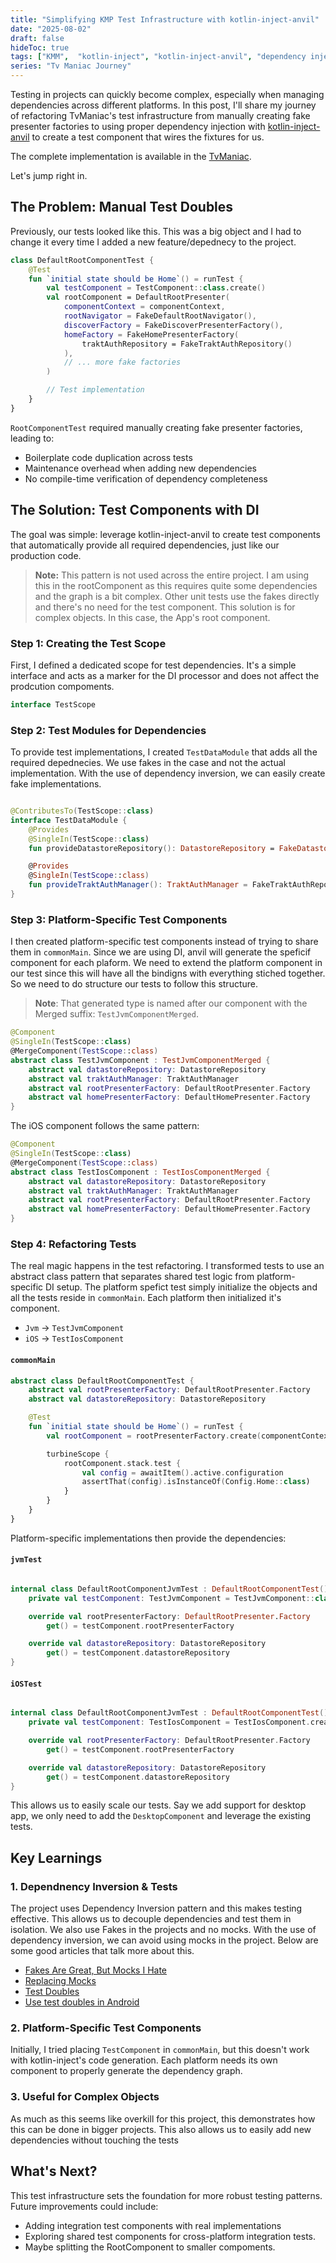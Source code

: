 ```yaml
---
title: "Simplifying KMP Test Infrastructure with kotlin-inject-anvil"
date: "2025-08-02"
draft: false
hideToc: true
tags: ["KMM",  "kotlin-inject", "kotlin-inject-anvil", "dependency injection",]
series: "Tv Maniac Journey"
---
```



Testing in projects can quickly become complex, especially when managing dependencies across different platforms. In this post, I'll share my journey of refactoring TvManiac's test infrastructure from manually creating fake presenter factories to using proper dependency injection with [kotlin-inject-anvil](https://github.com/amzn/kotlin-inject-anvil) to create a test component that wires the fixtures for us.

The complete implementation is available in the [TvManiac](https://github.com/thomaskioko/tv-maniac).

Let's jump right in.

## The Problem: Manual Test Doubles

Previously, our tests looked like this. This was a big object and I had to change it every time I added a new feature/depednecy to the project.

```kotlin
class DefaultRootComponentTest {
    @Test
    fun `initial state should be Home`() = runTest {
        val testComponent = TestComponent::class.create()
        val rootComponent = DefaultRootPresenter(
            componentContext = componentContext,
            rootNavigator = FakeDefaultRootNavigator(),
            discoverFactory = FakeDiscoverPresenterFactory(),
            homeFactory = FakeHomePresenterFactory(
                traktAuthRepository = FakeTraktAuthRepository()
            ),
            // ... more fake factories
        )

        // Test implementation
    }
}
```

`RootComponentTest` required manually creating fake presenter factories, leading to:
- Boilerplate code duplication across tests
- Maintenance overhead when adding new dependencies
- No compile-time verification of dependency completeness

## The Solution: Test Components with DI

The goal was simple: leverage kotlin-inject-anvil to create test components that automatically provide all required dependencies, just like our production code.

> **Note:** This pattern is not used across the entire project. I am using this in the rootComponent as this requires quite some dependencies and the graph is a bit complex. Other unit tests use the fakes directly and there's no need for the test component. This solution is for complex objects. In this case, the App's root component.

### Step 1: Creating the Test Scope

First, I defined a dedicated scope for test dependencies. It's a simple interface and acts as a marker for the DI processor and does not affect the prodcution compoments.

```kotlin
interface TestScope
```

### Step 2: Test Modules for Dependencies

To provide test implementations, I created `TestDataModule` that adds all the required depednecies. We use fakes in the case and not the actual implementation. With the use of dependency inversion, we can easily create fake implementations.

```kotlin

@ContributesTo(TestScope::class)
interface TestDataModule {
    @Provides
    @SingleIn(TestScope::class)
    fun provideDatastoreRepository(): DatastoreRepository = FakeDatastoreRepository()

    @Provides
    @SingleIn(TestScope::class)
    fun provideTraktAuthManager(): TraktAuthManager = FakeTraktAuthRepository()
}
```

### Step 3: Platform-Specific Test Components

I then created platform-specific test components instead of trying to share them in `commonMain`. Since we are using DI, anvil will generate the speficif component for each plaform. We need to extend the platform component in our test since this will have all the bindigns with everything stiched together. So we need to do structure our tests to follow this structure.

> **Note**: That generated type is named after our component with the Merged suffix: `TestJvmComponentMerged`.


```kotlin
@Component
@SingleIn(TestScope::class)
@MergeComponent(TestScope::class)
abstract class TestJvmComponent : TestJvmComponentMerged {
    abstract val datastoreRepository: DatastoreRepository
    abstract val traktAuthManager: TraktAuthManager
    abstract val rootPresenterFactory: DefaultRootPresenter.Factory
    abstract val homePresenterFactory: DefaultHomePresenter.Factory
}
```

The iOS component follows the same pattern:

```kotlin
@Component
@SingleIn(TestScope::class)
@MergeComponent(TestScope::class)
abstract class TestIosComponent : TestIosComponentMerged {
    abstract val datastoreRepository: DatastoreRepository
    abstract val traktAuthManager: TraktAuthManager
    abstract val rootPresenterFactory: DefaultRootPresenter.Factory
    abstract val homePresenterFactory: DefaultHomePresenter.Factory
}
```


### Step 4: Refactoring Tests

The real magic happens in the test refactoring. I transformed tests to use an abstract class pattern that separates shared test logic from platform-specific DI setup. The platform spefict test simply initialize the objects and all the tests reside in `commonMain`. Each platform then initialized it's component. 
- `Jvm` -> `TestJvmComponent`
- `iOS` -> `TestIosComponent`

#### `commonMain`

```kotlin
abstract class DefaultRootComponentTest {
    abstract val rootPresenterFactory: DefaultRootPresenter.Factory
    abstract val datastoreRepository: DatastoreRepository

    @Test
    fun `initial state should be Home`() = runTest {
        val rootComponent = rootPresenterFactory.create(componentContext)

        turbineScope {
            rootComponent.stack.test {
                val config = awaitItem().active.configuration
                assertThat(config).isInstanceOf(Config.Home::class)
            }
        }
    }
}
```

Platform-specific implementations then provide the dependencies:

#### `jvmTest`

```kotlin

internal class DefaultRootComponentJvmTest : DefaultRootComponentTest() {
    private val testComponent: TestJvmComponent = TestJvmComponent::class.create()

    override val rootPresenterFactory: DefaultRootPresenter.Factory
        get() = testComponent.rootPresenterFactory

    override val datastoreRepository: DatastoreRepository
        get() = testComponent.datastoreRepository
}
```

#### `iOSTest`

```kotlin

internal class DefaultRootComponentJvmTest : DefaultRootComponentTest() {
    private val testComponent: TestIosComponent = TestIosComponent.create()

    override val rootPresenterFactory: DefaultRootPresenter.Factory
        get() = testComponent.rootPresenterFactory

    override val datastoreRepository: DatastoreRepository
        get() = testComponent.datastoreRepository
}
```

This allows us to easily scale our tests. Say we add support for desktop app, we only need to add the `DesktopComponent` and leverage the existing tests.

## Key Learnings

### 1. Dependnency Inversion & Tests

The project uses Dependency Inversion pattern and this makes testing effective. This allows us to decouple dependencies and test them in isolation. We also use Fakes in the projects and no mocks. With the use of dependency inversion, we can avoid using mocks in the project. Below are some good articles that talk more about this. 

- [Fakes Are Great, But Mocks I Hate](https://www.billjings.net/posts/title/fakes-are-great-but-mocks-i-hate/?up=technical)
- [Replacing Mocks](https://ryanharter.com/blog/2020/06/replacing-mocks/)
- [Test Doubles](https://abseil.io/resources/swe-book/html/ch13.html)
- [Use test doubles in Android](https://developer.android.com/training/testing/fundamentals/test-doubles#types)


### 2. Platform-Specific Test Components

Initially, I tried placing `TestComponent` in `commonMain`, but this doesn't work with kotlin-inject's code generation. Each platform needs its own component to properly generate the dependency graph.

### 3. Useful for Complex Objects

As much as this seems like overkill for this project, this demonstrates how this can be done in bigger projects. This also allows us to easily add new dependencies without touching the tests


## What's Next?

This test infrastructure sets the foundation for more robust testing patterns. Future improvements could include:
- Adding integration test components with real implementations
- Exploring shared test components for cross-platform integration tests.
- Maybe splitting the RootComponent to smaller compoments.


